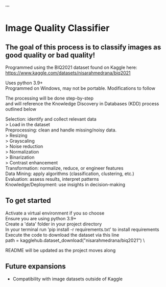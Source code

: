 '''
# Image Quality Classifier #

## The goal of this process is to classify images as good quality or bad quality! ##

Programmed using the BIQ2021 dataset found on Kaggle here:\
https://www.kaggle.com/datasets/nisarahmedrana/biq2021


Uses python 3.9+ \
Programmed on Windows, may not be portable. Modifications to follow 

The processing will be done step-by-step\
    and will reference the Knowledge Discovery in Databases (KDD) process outlined below

Selection:  identify and collect relevant data\
    > Load in the dataset\
Preprocessing:  clean and handle missing/noisy data.\
    > Resizing\
    > Grayscaling\
    > Noise reduction\
    > Normalization\
    > Binarization\
    > Contrast enhancement\
Transformation:  normalize, reduce, or engineer features \
Data Mining:  apply algorithms (classification, clustering, etc.) \
Evaluation:  assess results, interpret patterns \
Knowledge/Deployment:  use insights in decision-making


## To get started ##
Activate a virtual environment if you so choose \
Ensure you are using python 3.9+ \
Create a 'data' folder in your project directory \
In your terminal run 'pip install -r requirements.txt' to install requirements \
Execute the code to download the dataset via this line\
    path = kagglehub.dataset_download("nisarahmedrana/biq2021") \

README will be updated as the project moves along


## Future expansions ##
- Compatibility with image datasets outside of Kaggle